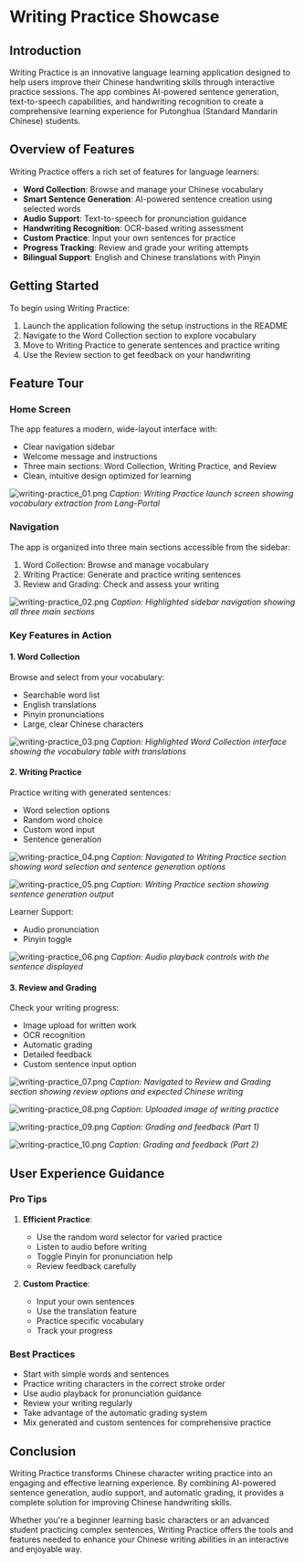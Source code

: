 # Writing Practice Showcase

## Introduction

Writing Practice is an innovative language learning application designed to help users improve their Chinese handwriting skills through interactive practice sessions. The app combines AI-powered sentence generation, text-to-speech capabilities, and handwriting recognition to create a comprehensive learning experience for Putonghua (Standard Mandarin Chinese) students.

## Overview of Features

Writing Practice offers a rich set of features for language learners:

- **Word Collection**: Browse and manage your Chinese vocabulary
- **Smart Sentence Generation**: AI-powered sentence creation using selected words
- **Audio Support**: Text-to-speech for pronunciation guidance
- **Handwriting Recognition**: OCR-based writing assessment
- **Custom Practice**: Input your own sentences for practice
- **Progress Tracking**: Review and grade your writing attempts
- **Bilingual Support**: English and Chinese translations with Pinyin

## Getting Started

To begin using Writing Practice:

1. Launch the application following the setup instructions in the README
2. Navigate to the Word Collection section to explore vocabulary
3. Move to Writing Practice to generate sentences and practice writing
4. Use the Review section to get feedback on your handwriting

## Feature Tour

### Home Screen

The app features a modern, wide-layout interface with:
- Clear navigation sidebar
- Welcome message and instructions
- Three main sections: Word Collection, Writing Practice, and Review
- Clean, intuitive design optimized for learning

![writing-practice_01.png](screenshots/writing-practice_01.png)
*Caption: Writing Practice launch screen showing vocabulary extraction from Lang-Portal*

### Navigation

The app is organized into three main sections accessible from the sidebar:

1. Word Collection: Browse and manage vocabulary
2. Writing Practice: Generate and practice writing sentences
3. Review and Grading: Check and assess your writing

![writing-practice_02.png](screenshots/writing-practice_02.png)
*Caption: Highlighted sidebar navigation showing all three main sections*

### Key Features in Action

#### 1. Word Collection
Browse and select from your vocabulary:
- Searchable word list
- English translations
- Pinyin pronunciations
- Large, clear Chinese characters

![writing-practice_03.png](screenshots/writing-practice_03.png)
*Caption: Highlighted Word Collection interface showing the vocabulary table with translations*

#### 2. Writing Practice
Practice writing with generated sentences:
- Word selection options
- Random word choice
- Custom word input
- Sentence generation

![writing-practice_04.png](screenshots/writing-practice_04.png)
*Caption: Navigated to Writing Practice section showing word selection and sentence generation options*

![writing-practice_05.png](screenshots/writing-practice_05.png)
*Caption: Writing Practice section showing sentence generation output*

Learner Support:
- Audio pronunciation
- Pinyin toggle

![writing-practice_06.png](screenshots/writing-practice_06.png)
*Caption: Audio playback controls with the sentence displayed*

#### 3. Review and Grading
Check your writing progress:
- Image upload for written work
- OCR recognition
- Automatic grading
- Detailed feedback
- Custom sentence input option

![writing-practice_07.png](screenshots/writing-practice_07.png)
*Caption: Navigated to Review and Grading section showing review options and expected Chinese writing*

![writing-practice_08.png](screenshots/writing-practice_08.png)
*Caption: Uploaded image of writing practice*

![writing-practice_09.png](screenshots/writing-practice_09.png)
*Caption: Grading and feedback (Part 1)*

![writing-practice_10.png](screenshots/writing-practice_10.png)
*Caption: Grading and feedback (Part 2)*

## User Experience Guidance

### Pro Tips

1. **Efficient Practice**:
   - Use the random word selector for varied practice
   - Listen to audio before writing
   - Toggle Pinyin for pronunciation help
   - Review feedback carefully

2. **Custom Practice**:
   - Input your own sentences
   - Use the translation feature
   - Practice specific vocabulary
   - Track your progress

### Best Practices

- Start with simple words and sentences
- Practice writing characters in the correct stroke order
- Use audio playback for pronunciation guidance
- Review your writing regularly
- Take advantage of the automatic grading system
- Mix generated and custom sentences for comprehensive practice

## Conclusion

Writing Practice transforms Chinese character writing practice into an engaging and effective learning experience. By combining AI-powered sentence generation, audio support, and automatic grading, it provides a complete solution for improving Chinese handwriting skills.

Whether you're a beginner learning basic characters or an advanced student practicing complex sentences, Writing Practice offers the tools and features needed to enhance your Chinese writing abilities in an interactive and enjoyable way.
